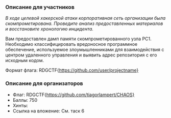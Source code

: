 ### Описание для участников
 *В ходе целевой хакерской атаки корпоративная сеть организации была скомпрометирована. Проведите анализ предоставленных материалов и восстановите хронологию инцидента.* 

Вам предоставлен дамп памяти скомпрометированного узла PC1. Необходимо классифицировать вредоносное программное обеспечение, используемое злоумышленниками для взаимодействия с центром удаленного управления и выявить адрес репозитория с его исходным кодом.

Формат флага: RDGCTF{https://github.com/user/projectname}
### Описание для организаторов
- Флаг: RDGCTF{https://github.com/tiagorlampert/CHAOS}
- Баллы: 750
- Хинты:
- Ссылка на вложение: См. таск 6
